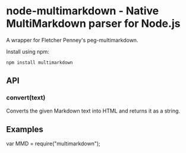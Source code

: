 node-multimarkdown - Native MultiMarkdown parser for Node.js
============================================================
A wrapper for Fletcher Penney's peg-multimarkdown.

Install using npm:

    npm install multimarkdown

API
---
### convert(text)
Converts the given Markdown text into HTML and returns it as a string.

Examples
--------
var MMD = require("multimarkdown");
